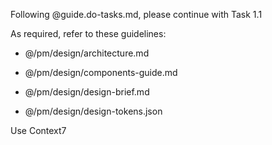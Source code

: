 Following @guide.do-tasks.md, please continue with Task 1.1



As required, refer to these guidelines:

- @/pm/design/architecture.md 

- @/pm/design/components-guide.md 

- @/pm/design/design-brief.md 

- @/pm/design/design-tokens.json 



Use Context7